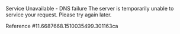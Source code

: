 Service Unavailable - DNS failure The server is temporarily unable to service your request. Please try again later.

Reference #11.6687668.1510035499.301163ca